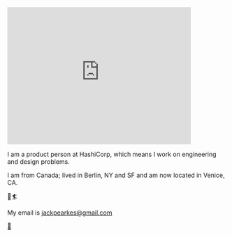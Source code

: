 <div class="center-wrap">
    <div class="center-frame">
        <iframe width="420" height="315" src="https://www.youtube.com/embed/bUwu5CiESbc?rel=0&amp;controls=0&amp;showinfo=0&amp;t=18" frameborder="0" allowfullscreen></iframe>
    </div>
</div>

I am a product person at HashiCorp, which means I work on engineering
and design problems.

I am from Canada; lived in Berlin, NY and SF and am now located in Venice, CA.

🌴🏄

My email is jackpearkes@gmail.com

<a href="https://en.wikipedia.org/wiki/Metaverse">🚀</a>
